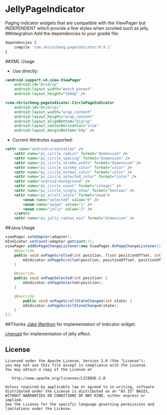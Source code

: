 # JellyPageIndicator
Paging indicator widgets that are compatible with the ViewPager but INDEPENDENT which provide a few styles when scrolled such as jelly.
##Integration
Add the dependencies to your gradle file:
```javascript
dependencies {
    compile 'com.chrischeng:pageindicator:0.9.1'
}
```
##XML Usage
-    Use directly:
```xml
<android.support.v4.view.ViewPager
    android:id="@+id/vp"
    android:layout_width="match_parent"
    android:layout_height="150dp" />

<com.chrischeng.pageindicator.CirclePageIndicator
    android:id="@+id/cpi"
    android:layout_width="wrap_content"
    android:layout_height="wrap_content"
    android:layout_alignBottom="@id/vp"
    android:layout_centerHorizontal="true"
    android:layout_marginBottom="8dp" />
```
-   Current Attributes supported:
```xml
<attr name="android:orientation" />
    <attr name="pi_circle_radius" format="dimension" />
    <attr name="pi_circle_spacing" format="dimension" />
    <attr name="pi_circle_stroke_width" format="dimension" />
    <attr name="pi_circle_stroke_color" format="color" />
    <attr name="pi_circle_normal_color" format="color" />
    <attr name="pi_circle_selected_color" format="color" />
    <attr name="android:background" />
    <attr name="pi_circle_count" format="integer" />
    <attr name="pi_circle_single_show" format="boolean" />
    <attr name="pi_scroll_style" format="enum">
        <enum name="selected" value="0" />
        <enum name="swipe" value="1" />
        <enum name="jelly" value="2" />
    </attr>
    <attr name="pi_jelly_radius_min" format="dimension" />
```
##Java Usage
```java
viewPager.setAdapter(adapter);
mIndicator.setCount(adapter.getCount());
viewPager.addOnPageChangeListener(new ViewPager.OnPageChangeListener() {
    @Override
    public void onPageScrolled(int position, float positionOffset, int positionOffsetPixels) {
        mIndicator.onPageScrolled(position, positionOffset, positionOffsetPixels);
    }

    @Override
    public void onPageSelected(int position) {
        mIndicator.onPageSelected(position);
    }

    @Override
        public void onPageScrollStateChanged(int state) {
        mIndicator.onPageScrollStateChanged(state);
    }
});
```
##Thanks
[Jake Warthon][ViewPagerIndicator] for implementation of indicator widget.

[chenupt][SpringIndicator] for implementation of jelly effect.
## License
    Licensed under the Apache License, Version 2.0 (the "License");
    you may not use this file except in compliance with the License.
    You may obtain a copy of the License at

       http://www.apache.org/licenses/LICENSE-2.0

    Unless required by applicable law or agreed to in writing, software
    distributed under the License is distributed on an "AS IS" BASIS,
    WITHOUT WARRANTIES OR CONDITIONS OF ANY KIND, either express or implied.
    See the License for the specific language governing permissions and
    limitations under the License.
    
[ViewPagerIndicator]:https://github.com/JakeWharton/ViewPagerIndicator
[SpringIndicator]:https://github.com/chenupt/SpringIndicator

